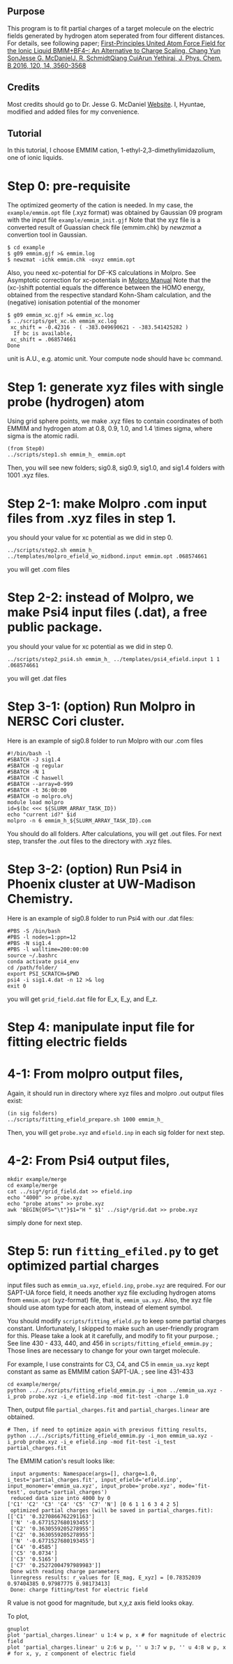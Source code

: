 ## Purpose
This program is to fit partial charges of a target molecule on the electric fields generated by hydrogen atom seperated from four different distances.
For details, see following paper;
[First-Principles United Atom Force Field for the Ionic Liquid BMIM+BF4–: An Alternative to Charge Scaling, Chang Yun SonJesse G. McDanielJ. R. SchmidtQiang CuiArun Yethiraj, J. Phys. Chem. B 2016, 120, 14, 3560-3568](https://doi.org/10.1021/acs.jpcb.5b12371) 

## Credits
Most credits should go to Dr. Jesse G. McDaniel [Website](https://ww2.chemistry.gatech.edu/mcdaniel/jesse-g-mcdaniel).
I, Hyuntae, modified and added files for my convenience.

## Tutorial
In this tutorial, I choose EMMIM cation, 1-ethyl-2,3-dimethylimidazolium, one of ionic liquids.

# Step 0: pre-requisite
The optimized geomerty of the cation is needed.
In my case, the `example/emmim.opt` file (.xyz format) was obtained by Gaussian 09 program with the input file `example/emmim_init.gjf` 
Note that the xyz file is a converted result of Guassian check file (emmim.chk) by *newzmat* a convertion tool in Gaussian. 
```
$ cd example
$ g09 emmim.gjf >& emmim.log
$ newzmat -ichk emmim.chk -oxyz emmim.opt
```

Also, you need xc-potential for DF-KS calculations in Molpro.
See Asymptotic correction for xc-potentials in [Molpro Manual](https://www.molpro.net/info/release/doc/manual/node193.html)
Note that the (xc-)shift potential equals the difference between the HOMO energy, obtained from the respective standard Kohn-Sham calculation, and the (negative) ionisation potential of the monomer  
```
$ g09 emmim_xc.gjf >& emmim_xc.log
$ ../scripts/get_xc.sh emmim_xc.log
 xc_shift = -0.42316 - ( -383.049690621 - -383.541425282 )
  If bc is available,
 xc_shift = .068574661
Done
```
unit is A.U., e.g. atomic unit. Your compute node should have `bc` command.

# Step 1: generate xyz files with single probe (hydrogen) atom
Using grid sphere points, we make .xyz files to contain coordinates of both EMMIM and hydrogen atom at 0.8, 0.9, 1.0, and 1.4 \times sigma, where sigma is the atomic radii.
```
(from Step0)
../scripts/step1.sh emmim_h_ emmim.opt
```
Then, you will see new folders; sig0.8, sig0.9, sig1.0, and sig1.4 folders with 1001 .xyz files.

# Step 2-1: make Molpro .com input files from .xyz files in step 1.
you should your value for xc potential as we did in step 0.
```
../scripts/step2.sh emmim_h_ ../templates/molpro_efield_wo_midbond.input emmim.opt .068574661
```
you will get .com files

# Step 2-2: instead of Molpro, we make Psi4 input files (.dat), a free public package.
you should your value for xc potential as we did in step 0.
```
../scripts/step2_psi4.sh emmim_h_ ../templates/psi4_efield.input 1 1 .068574661
```
you will get .dat files

# Step 3-1: (option) Run Molpro in NERSC Cori cluster.
Here is an example of sig0.8 folder to run Molpro with our .com files
```
#!/bin/bash -l
#SBATCH -J sig1.4
#SBATCH -q regular
#SBATCH -N 1
#SBATCH -C haswell
#SBATCH --array=0-999
#SBATCH -t 36:00:00
#SBATCH -o molpro.o%j
module load molpro
id=$(bc <<< ${SLURM_ARRAY_TASK_ID})
echo "current id?" $id
molpro -n 6 emmim_h_${SLURM_ARRAY_TASK_ID}.com
```
You should do all folders. After calculations, you will get .out files.
For next step, transfer the .out files to the directory with .xyz files. 

# Step 3-2: (option) Run Psi4 in Phoenix cluster at UW-Madison Chemistry.
Here is an example of sig0.8 folder to run Psi4 with our .dat files:
```
#PBS -S /bin/bash
#PBS -l nodes=1:ppn=12
#PBS -N sig1.4
#PBS -l walltime=200:00:00
source ~/.bashrc
conda activate psi4_env
cd /path/folder/
export PSI_SCRATCH=$PWD
psi4 -i sig1.4.dat -n 12 >& log
exit 0
```
you will get `grid_field.dat` file for E_x, E_y, and E_z.

# Step 4: manipulate input file for fitting electric fields
# 4-1: From molpro output files,
Again, it should run in directory where xyz files and molpro .out output files exist:
```
(in sig folders)
../scripts/fitting_efield_prepare.sh 1000 emmim_h_
```
Then, you will get `probe.xyz` and `efield.inp` in each sig folder for next step.

# 4-2: From Psi4 output files,
```
mkdir example/merge
cd example/merge
cat ../sig*/grid_field.dat >> efield.inp
echo "4000" >> probe.xyz
echo "probe atoms" >> probe.xyz
awk 'BEGIN{OFS="\t"}$1="H " $1' ../sig*/grid.dat >> probe.xyz
```
simply done for next step.

# Step 5: run `fitting_efiled.py` to get optimized partial charges
input files such as `emmim_ua.xyz`, `efield.inp`, `probe.xyz` are required.
For our SAPT-UA force field, it needs another xyz file excluding hydrogen atoms from `emmim.opt` (xyz-format) file, that is, `emmim_ua.xyz`.
Also, the xyz file should use atom type for each atom, instead of element symbol.

You should modify `scripts/fitting_efield.py` to keep some partial charges constant.
Unfortunately, I skipped to make such an user-friendly program for this.
Please take a look at it carefully, and modify to fit your purpose.
; See line 430 - 433, 440, and 456 in `scripts/fitting_efield_emmim.py`
; Those lines are necessary to change for your own target molecule.

For example, I use constraints for C3, C4, and C5 in `emmim_ua.xyz` kept constant as same as EMMIM cation SAPT-UA.
; see line 431-433
```
cd example/merge/
python ../../scripts/fitting_efield_emmim.py -i_mon ../emmim_ua.xyz -i_prob probe.xyz -i_e efield.inp -mod fit-test -charge 1.0 
```
Then, output file `partial_charges.fit` and `partial_charges.linear` are obtained.
```
# Then, if need to optimize again with previous fitting results,
python ../../scripts/fitting_efield_emmim.py -i_mon emmim_ua.xyz -i_prob probe.xyz -i_e efield.inp -mod fit-test -i_test partial_charges.fit
```
The EMMIM cation's result looks like:
```
 input arguments: Namespace(args=[], charge=1.0, i_test='partial_charges.fit', input_efield='efield.inp', input_monomer='emmim_ua.xyz', input_probe='probe.xyz', mode='fit-test', output='partial_charges')
 reduced data size into 4000 by 0
['C1' 'C2' 'C3' 'C4' 'C5' 'C7' 'N'] [0 6 1 1 6 3 4 2 5]
 optimized partial charges (will be saved in partial_charges.fit):
[['C1' '0.3270866762291163']
 ['N' '-0.6771527680193455']
 ['C2' '0.3630559205278955']
 ['C2' '0.3630559205278955']
 ['N' '-0.6771527680193455']
 ['C4' '0.4585']
 ['C5' '0.0734']
 ['C3' '0.5165']
 ['C7' '0.25272004797989983']]
 Done with reading charge parameters
 linregress results: r_values for [E_mag, E_xyz] = [0.78352039 0.97404385 0.97987775 0.98173413]
 Done: charge fitting/test for electric field
```
R value is not good for magnitude, but x,y,z axis field looks okay.

To plot,
```
gnuplot
plot 'partial_charges.linear' u 1:4 w p, x # for magnitude of electric field
plot 'partial_charges.linear' u 2:6 w p, '' u 3:7 w p, '' u 4:8 w p, x # for x, y, z component of electric field
```
